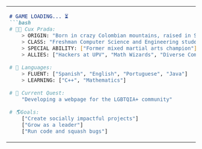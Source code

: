 <table>
<tr>
<td>


```markdown
# GAME LOADING... ⏳
```bash
# 👹🖤 Cux Prada: 
    > ORIGIN: "Born in crazy Colombian mountains, raised in Spain"
    > CLASS: "Freshman Computer Science and Engineering student at UPV"
    > SPECIAL ABILITY: ["Former mixed martial arts champion"]
    > ALLIES: ["Hackers at UPV", "Math Wizards", "Diverse Communities"]
    
# 💬 Languages:                                                                                    
    > FLUENT: ["Spanish", "English", "Portuguese", "Java"]
    > LEARNING: ["C++", "Mathematics"]    
    
# 🚀 Current Quest: 
    "Developing a webpage for the LGBTQIA+ community"   
    
# 🌎Goals:
    ["Create socially impactful projects"]
    ["Grow as a leader"]
    ["Run code and squash bugs"]
```



</td>
<td style="vertical-align:middle">

<a href="ifeellikeimguccimanein2006">
  <img src="https://thumbs.gfycat.com/ConsciousLongAfricanharrierhawk-size_restricted.gif" alt="gucci" height="240px">
</a>

</td>
</tr>
</table>
